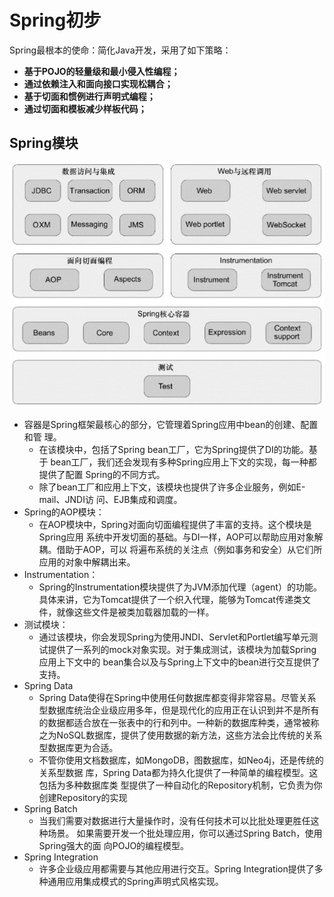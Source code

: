 # Spring初步

Spring最根本的使命：简化Java开发，采用了如下策略：

- **基于POJO的轻量级和最小侵入性编程；**
- **通过依赖注入和面向接口实现松耦合；**
- **基于切面和惯例进行声明式编程；**
- **通过切面和模板减少样板代码；**

## Spring模块

![Spring核心模块](../images/Spring核心模块.png)

- 容器是Spring框架最核心的部分，它管理着Spring应用中bean的创建、配置和管 理。
  - 在该模块中，包括了Spring bean工厂，它为Spring提供了DI的功能。基于 bean工厂，我们还会发现有多种Spring应用上下文的实现，每一种都提供了配置 Spring的不同方式。
  - 除了bean工厂和应用上下文，该模块也提供了许多企业服务，例如E-mail、JNDI访 问、EJB集成和调度。
- Spring的AOP模块：
  - 在AOP模块中，Spring对面向切面编程提供了丰富的支持。这个模块是Spring应用 系统中开发切面的基础。与DI一样，AOP可以帮助应用对象解耦。借助于AOP，可以 将遍布系统的关注点（例如事务和安全）从它们所应用的对象中解耦出来。
- Instrumentation：
  - Spring的Instrumentation模块提供了为JVM添加代理（agent）的功能。具体来讲，它为Tomcat提供了一个织入代理，能够为Tomcat传递类文件，就像这些文件是被类加载器加载的一样。
- 测试模块：
  - 通过该模块，你会发现Spring为使用JNDI、Servlet和Portlet编写单元测试提供了一系列的mock对象实现。对于集成测试，该模块为加载Spring应用上下文中的 bean集合以及与Spring上下文中的bean进行交互提供了支持。
- Spring Data
  - Spring Data使得在Spring中使用任何数据库都变得非常容易。尽管关系型数据库统治企业级应用多年，但是现代化的应用正在认识到并不是所有的数据都适合放在一张表中的行和列中。一种新的数据库种类，通常被称之为NoSQL数据库，提供了使用数据的新方法，这些方法会比传统的关系型数据库更为合适。
  - 不管你使用文档数据库，如MongoDB，图数据库，如Neo4j，还是传统的关系型数据 库，Spring Data都为持久化提供了一种简单的编程模型。这包括为多种数据库类 型提供了一种自动化的Repository机制，它负责为你创建Repository的实现
- Spring Batch
  - 当我们需要对数据进行大量操作时，没有任何技术可以比批处理更胜任这种场景。 如果需要开发一个批处理应用，你可以通过Spring Batch，使用Spring强大的面 向POJO的编程模型。
- Spring Integration
  - 许多企业级应用都需要与其他应用进行交互。Spring Integration提供了多种通用应用集成模式的Spring声明式风格实现。